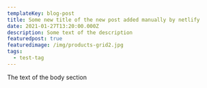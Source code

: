 ```yaml
---
templateKey: blog-post
title: Some new title of the new post added manually by netlify
date: 2021-01-27T13:20:00.000Z
description: Some text of the description
featuredpost: true
featuredimage: /img/products-grid2.jpg
tags:
  - test-tag
---
```

The text of the body section
